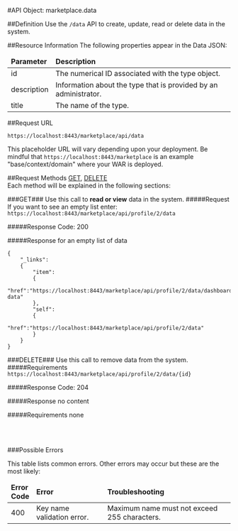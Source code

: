 #API Object: marketplace.data

##Definition 
Use the `/data` API to create, update, read or delete data in the system. 

##Resource Information
The following properties appear in the Data JSON:

<table style="width:100%">
    <thead>
        <tr>
            <td><b>Parameter</b></td>
            <td><b>Description</b></td
        </tr>
    </thead>
    <tbody>
        <tr>
            <td>id</td>
            <td>The numerical ID associated with the type object.</td> 
        </tr>
        <tr>
            <td>description</td>
            <td>Information about the type that is provided by an administrator.</td> 
        </tr>
        <tr>
            <td>title</td>
            <td>The name of the type.</td> 
        </tr>
    </tbody>
</table>
 
##Request URL

`https://localhost:8443/marketplace/api/data`

This placeholder URL will vary depending upon your deployment. Be mindful that `https://localhost:8443/marketplace` is an example "base/context/domain" where your WAR is deployed.  

##Request Methods
[GET](https://github.com/ozone-development/ozp-rest/blob/master/docs-external/rest/OZP_dataAPI.md#GET), 
[DELETE](https://github.com/ozone-development/ozp-rest/blob/master/docs-external/rest/OZP_dataAPI.md#DELETE)
<br>
Each method will be explained in the following sections:


###<a name=GET>GET</a>###
Use this call to **read or view** data in the system.
#####Request
If you want to see an empty list enter:
`https://localhost:8443/marketplace/api/profile/2/data`


#####Response Code:
200

#####Response for an empty list of data

	{
    	"_links":
    	{
    	    "item":
    	    {
    	        "href":"https://localhost:8443/marketplace/api/profile/2/data/dashboard-data"
    	    },
    	    "self":
    	    {
    	        "href":"https://localhost:8443/marketplace/api/profile/2/data"
    	    }
    	}
	}



###<a name=DELETE>DELETE</a>###
Use this call to remove data from the system.
#####Requirements
`https://localhost:8443/marketplace/api/profile/2/data/{id}`

#####Response Code:
204

#####Response
	no content<br>    
       
#####Requirements
none

<br>
<br>




###Possible Errors

This table lists common errors. Other errors may occur but these are the most likely:
<table style="width:100%">
    <thead>
        <tr>    
            <td><b>Error <br> Code</b></td>
            <td><b>Error</b></td>
            <td><b>Troubleshooting</b></td>
        </tr>
    </thead>
    <tbody>
        <tr>
            <td>400</td>
            <td>Key name validation error.</td>
            <td>Maximum name must not exceed 255 characters.</td> 
        </tr>
    </tbody>
</table> 




